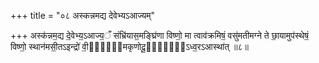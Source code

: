 +++
title = "०८ अस्कन्नमद्य देवेभ्यऽआज्यम्"

+++
अस्क॑न्नम॒द्य दे॒वेभ्य॒ऽआज्य॒ँ संभ्रि॑यास॒मङ्घ्रि॑णा विष्णो॒ मा त्वाव॑क्रमिषं॒ वसु॑मतीमग्ने ते छा॒यामुप॑स्थेषं॒ विष्णो॒ स्थान॑मसी॒तऽइन्द्रो॑ वी॒र्य्य᳖मकृणोदू॒र्ध्वो᳖ऽध्व॒रऽआस्था॑त् ॥८॥